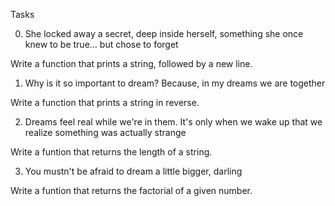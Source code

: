 Tasks 

0. She locked away a secret, deep inside herself, something she once knew to be true... but chose to forget

Write a function that prints a string, followed by a new line. 

1. Why is it so important to dream? Because, in my dreams we are together

Write a function that prints a string in reverse.

2. Dreams feel real while we're in them. It's only when we wake up that we realize something was actually strange

Write a funtion that returns the length of a string.

3. You mustn't be afraid to dream a little bigger, darling

Write a funtion that returns the factorial of a given number.


